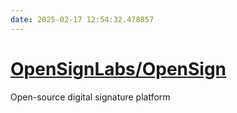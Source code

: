 ```yaml
---
date: 2025-02-17 12:54:32.478857
---
```


# [OpenSignLabs/OpenSign](https://github.com/OpenSignLabs/OpenSign)

Open-source digital signature platform
